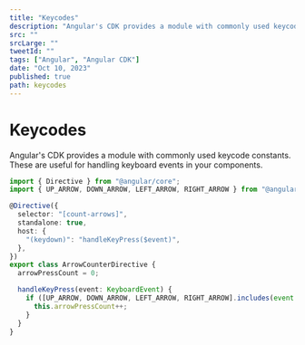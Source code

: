```yaml
---
title: "Keycodes"
description: "Angular's CDK provides a module with commonly used keycode constants."
src: ""
srcLarge: ""
tweetId: ""
tags: ["Angular", "Angular CDK"]
date: "Oct 10, 2023"
published: true
path: keycodes
---
```


# Keycodes

Angular's CDK provides a module with commonly used keycode constants. These are useful for handling keyboard events in your components.

```typescript
import { Directive } from "@angular/core";
import { UP_ARROW, DOWN_ARROW, LEFT_ARROW, RIGHT_ARROW } from "@angular/cdk/keycodes"; // KEYCODES!

@Directive({
  selector: "[count-arrows]",
  standalone: true,
  host: {
    "(keydown)": "handleKeyPress($event)",
  },
})
export class ArrowCounterDirective {
  arrowPressCount = 0;

  handleKeyPress(event: KeyboardEvent) {
    if ([UP_ARROW, DOWN_ARROW, LEFT_ARROW, RIGHT_ARROW].includes(event.keyCode)) {
      this.arrowPressCount++;
    }
  }
}
```
